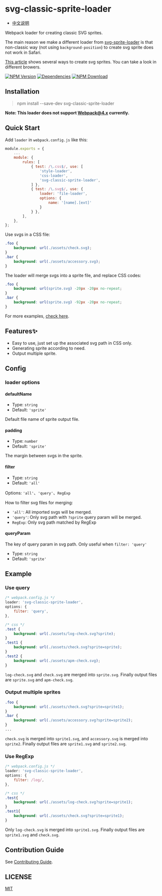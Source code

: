 # svg-classic-sprite-loader

- [中文说明](README.zh-CN.md)

Webpack loader for creating classic SVG sprites.

The main reason we make a different loader from [svg-sprite-loader](https://github.com/kisenka/svg-sprite-loader) is that non-classic way (not using `background-position`) to create svg sprite does not work in Safari.

[This article](https://css-tricks.com/svg-fragment-identifiers-work/#article-header-id-4) shows several ways to create svg sprites. You can take a look in different browers.

[![NPM Version][npm-img]][npm-url]
[![Dependencies][david-img]][david-url]
[![NPM Download][download-img]][download-url]

[circleci-img]: https://img.shields.io/circleci/project/github/vusion/svg-classic-sprite-loader.svg?style=flat-square
[circleci-url]: https://circleci.com/gh/vusion/svg-classic-sprite-loader
[npm-img]: http://img.shields.io/npm/v/svg-classic-sprite-loader.svg?style=flat-square
[npm-url]: http://npmjs.org/package/svg-classic-sprite-loader
[david-img]: http://img.shields.io/david/vusion/svg-classic-sprite-loader.svg?style=flat-square
[david-url]: https://david-dm.org/vusion/svg-classic-sprite-loader
[download-img]: https://img.shields.io/npm/dm/svg-classic-sprite-loader.svg?style=flat-square
[download-url]: https://npmjs.org/package/svg-classic-sprite-loader


## Installation

> npm install --save-dev svg-classic-sprite-loader

**Note: This loader does not support Webpack@4.x currently.**

## Quick Start

Add `loader` in `webpack.config.js` like this:

``` js
module.exports = {
    ...
    module: {
        rules: [
            { test: /\.css$/, use: [
                'style-loader',
                'css-loader',
                'svg-classic-sprite-loader',
            ] },
            { test: /\.svg$/, use: {
                loader: 'file-loader',
                options: {
                    name: '[name].[ext]'
                }
            } },
        ],
    },
};
```

Use svgs in a CSS file:

``` css
.foo {
    background: url(./assets/check.svg);
}
.bar {
    background: url(./assets/accessory.svg);
}
```

The loader will merge svgs into a sprite file, and replace CSS codes:

``` css
.foo {
    background: url(sprite.svg) -20px -20px no-repeat;
}
.bar {
    background: url(sprite.svg) -92px -20px no-repeat;
}
```

For more examples, [check here](#example).

## Features:sparkles:

- Easy to use, just set up the associated svg path in CSS only.
- Generating sprite according to need.
- Output multiple sprite.

## Config

### loader options

#### defaultName

- Type: `string`
- Default: `'sprite'`

Default file name of sprite output file.

#### padding

- Type: `number`
- Default: `'sprite'`

The margin between svgs in the sprite.

#### filter

- Type: `string`
- Default: `'all'`

Options: `'all'`、`'query'`、`RegExp`

How to filter svg files for merging:
- `'all'`: All imported svgs will be merged.
- `'query'`: Only svg path with `?sprite` query param will be merged.
- `RegExp`: Only svg path matched by RegExp

#### queryParam

The key of query param in svg path. Only useful when `filter: 'query'`

- Type: `string`
- Default: `'sprite'`

## Example

### Use query

``` js
/* webpack.config.js */
loader: 'svg-classic-sprite-loader',
options: {
    filter: 'query',
},
```

``` css
/* css */
.test {
    background: url(./assets/log-check.svg?sprite);
}
.test1 {
    background: url(./assets/check.svg?sprite=sprite);
}
.test2 {
    background: url(./assets/apm-check.svg);
}
```

`log-check.svg` and `check.svg` are merged into `sprite.svg`. Finally output files are `sprite.svg` and `apm-check.svg`.


### Output multiple sprites

``` css
.foo {
    background: url(./assets/check.svg?sprite=sprite1);
}
.bar {
    background: url(./assets/accessory.svg?sprite=sprite2);
}
...
```

`check.svg` is merged into `sprite1.svg`, and `accessory.svg` is merged into `sprite2`. Finally output files are `sprite1.svg` and `sprite2.svg`.

### Use RegExp

``` js
/* webpack.config.js */
loader: 'svg-classic-sprite-loader',
options: {
    filter: /log/,
},
```

```css
/* css */
.test{
    background: url(./assets/log-check.svg?sprite=sprite1);
}
.test1{
    background: url(./assets/check.svg?sprite=sprite1);
}
```

Only `log-check.svg` is merged into `sprite1.svg`. Finally output files are `sprite1.svg` and `check.svg`.

## Contribution Guide

See [Contributing Guide](https://github.com/vusion/DOCUMENTATION/issues/8).

## LICENSE

[MIT](LICENSE)

